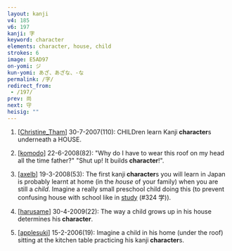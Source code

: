 ```yaml
---
layout: kanji
v4: 185
v6: 197
kanji: 字
keyword: character
elements: character, house, child
strokes: 6
image: E5AD97
on-yomi: ジ
kun-yomi: あざ、あざな、-な
permalink: /字/
redirect_from:
 - /197/
prev: 尚
next: 守
heisig: ""
---
```


1) [<a href="http://kanji.koohii.com/profile/Christine_Tham">Christine_Tham</a>] 30-7-2007(110): CHILDren learn Kanji<strong> character</strong>s underneath a HOUSE.

2) [<a href="http://kanji.koohii.com/profile/komodo">komodo</a>] 22-6-2008(82): &quot;Why do I have to wear this roof on my head all the time father?&quot; &quot;Shut up! It builds<strong> character</strong>!&quot;.

3) [<a href="http://kanji.koohii.com/profile/axelb">axelb</a>] 19-3-2008(53): The first kanji<strong> character</strong>s you will learn in Japan is probably learnt at home (in the <em>house</em> of your family) when you are still a <em>child</em>. Imagine a really small preschool child doing this (to prevent confusing house with school like in <a href="../v4/324.html">study</a> (#324 学)).

4) [<a href="http://kanji.koohii.com/profile/harusame">harusame</a>] 30-4-2009(22): The way a child grows up in his house determines his<strong> character</strong>.

5) [<a href="http://kanji.koohii.com/profile/applesuki">applesuki</a>] 15-2-2006(19): Imagine a child in his home (under the roof) sitting at the kitchen table practicing his kanji<strong> character</strong>s.

